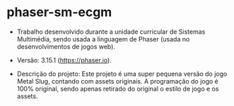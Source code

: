# phaser-sm-ecgm
* Trabalho desenvolvido durante a unidade curricular de Sistemas Multimédia, sendo usada a linguagem de Phaser (usada no desenvolvimentos de jogos web).

* Versão: 3.15.1 (https://phaser.io).

* Descrição do projeto:
Este projeto é uma super pequena versão do jogo Metal Slug, contando com assets originais. A programação do jogo é 100% original, sendo apenas retirado do original o estilo de jogo e os assets.

